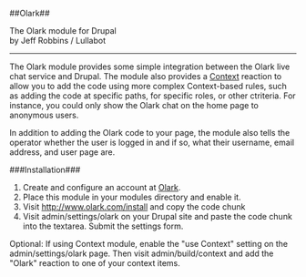 ##Olark##

The Olark module for Drupal  
by Jeff Robbins / Lullabot  
- - - - -

The Olark module provides some simple integration between the Olark live chat service and Drupal. The module also provides a [Context](http://drupal.org/project/context) reaction to allow you to add the code using more complex Context-based rules, such as adding the code at specific paths, for specific roles, or other ctriteria. For instance, you could only show the Olark chat on the home page to anonymous users.

In addition to adding the Olark code to your page, the module also tells the operator whether the user is logged in and if so, what their username, email address, and user page are.

###Installation###

1. Create and configure an account at [Olark](http://www.olark.com).
2. Place this module in your modules directory and enable it.
3. Visit http://www.olark.com/install and copy the code chunk
4. Visit admin/settings/olark on your Drupal site and paste the code chunk into the textarea. Submit the settings form.

Optional: If using Context module, enable the "use Context" setting on the admin/settings/olark page. Then visit admin/build/context and add the "Olark" reaction to one of your context items.